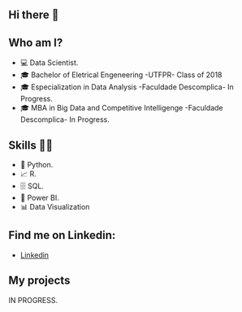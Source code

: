 ## Hi there 👋

## Who am I? 

* 💻 Data Scientist.
* 🎓 Bachelor of Eletrical Engeneering -UTFPR- Class of 2018
* 🎓 Especialization in Data Analysis -Faculdade Descomplica- In Progress.
* 🎓 MBA in Big Data and Competitive Intelligenge -Faculdade Descomplica- In Progress.

## Skills 👩‍💻

* 🐍 Python.
* 📈 R.
* 🗄 SQL.
* 🧮 Power BI.
* 📊 Data Visualization

## Find me on Linkedin:

*  [Linkedin]( https://www.linkedin.com/in/andresanchetta/)

## **My projects**

IN PROGRESS.
